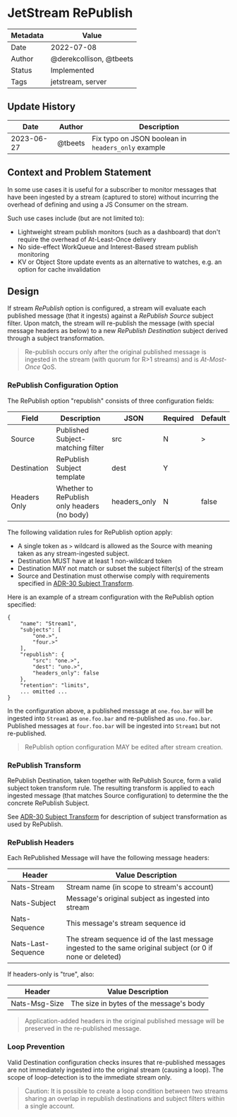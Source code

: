 # JetStream RePublish 

| Metadata | Value                   |
|----------|-------------------------|
| Date     | 2022-07-08              |
| Author   | @derekcollison, @tbeets |
| Status   | Implemented             |
| Tags     | jetstream, server       |

## Update History
| Date       | Author  | Description                                        |
|------------|---------|----------------------------------------------------|
| 2023-06-27 | @tbeets | Fix typo on JSON boolean in `headers_only` example |

## Context and Problem Statement

In some use cases it is useful for a subscriber to monitor messages that have been ingested by a stream (captured to
store) without incurring the overhead of defining and using a JS Consumer on the stream.

Such use cases include (but are not limited to):

* Lightweight stream publish monitors (such as a dashboard) that don't require the overhead of At-Least-Once delivery
* No side-effect WorkQueue and Interest-Based stream publish monitoring
* KV or Object Store update events as an alternative to watches, e.g. an option for cache invalidation

## Design

If stream _RePublish_ option is configured, a stream will evaluate each published message (that it ingests) against
a _RePublish Source_ subject filter. Upon match, the stream will re-publish the message (with special message headers 
as below) to a new _RePublish Destination_ subject derived through a subject transformation.

> Re-publish occurs only after the original published message is ingested in the stream (with quorum for R>1 streams) and is
_At-Most-Once_ QoS.

### RePublish Configuration Option

The RePublish option "republish" consists of three configuration fields:

| Field        | Description                                 | JSON         | Required | Default |
|--------------|---------------------------------------------|--------------|----------|---------|
| Source       | Published Subject-matching filter           | src          | N        | \>      |
| Destination  | RePublish Subject template                  | dest         | Y        |         | 
| Headers Only | Whether to RePublish only headers (no body) | headers_only | N        | false   |

The following validation rules for RePublish option apply:

* A single token as `>` wildcard is allowed as the Source with meaning taken as any stream-ingested subject.
* Destination MUST have at least 1 non-wildcard token
* Destination MAY not match or subset the subject filter(s) of the stream 
* Source and Destination must otherwise comply with requirements specified in [ADR-30 Subject Transform](https://github.com/nats-io/nats-architecture-and-design/blob/main/adr/ADR-30.md). 

Here is an example of a stream configuration with the RePublish option specified:
```text
{
	"name": "Stream1",
	"subjects": [
		"one.>",
		"four.>"
	],
	"republish": {
        "src": "one.>",
        "dest": "uno.>",
        "headers_only": false
	},
	"retention": "limits",
	... omitted ...
}
```
In the configuration above, a published message at `one.foo.bar` will be ingested into `Stream1` as `one.foo.bar` and
re-published as `uno.foo.bar`.  Published messages at `four.foo.bar` will be ingested into `Stream1` but not re-published.

> RePublish option configuration MAY be edited after stream creation.

### RePublish Transform

RePublish Destination, taken together with RePublish Source, form a valid subject token transform rule. The resulting 
transform is applied to each ingested message (that matches Source configuration) to determine the the concrete 
RePublish Subject.

See [ADR-30 Subject Transform](https://github.com/nats-io/nats-architecture-and-design/blob/main/adr/ADR-30.md) for
description of subject transformation as used by RePublish.
 
### RePublish Headers

Each RePublished Message will have the following message headers:

| Header             | Value Description                                                                                          |
|--------------------|------------------------------------------------------------------------------------------------------------|
| Nats-Stream        | Stream name (in scope to stream's account)                                                                 |
| Nats-Subject       | Message's original subject as ingested into stream                                                         |
| Nats-Sequence      | This message's stream sequence id                                                                          |
| Nats-Last-Sequence | The stream sequence id of the last message ingested to the same original subject (or 0 if none or deleted) |

If headers-only is "true", also:

| Header        | Value Description                       |
|---------------|-----------------------------------------|
| Nats-Msg-Size | The size in bytes of the message's body |

> Application-added headers in the original published message will be preserved in the re-published message.

### Loop Prevention

Valid Destination configuration checks insures that re-published messages are not immediately ingested into the original
stream (causing a loop). The scope of loop-detection is to the immediate stream only.  

> Caution: It is possible to create a loop condition between two streams sharing an overlap in republish destinations and subject filters
> within a single account.